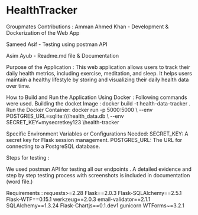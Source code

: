 # HealthTracker
Groupmates Contributions :
Amman Ahmed Khan - Development & Dockerization of the Web App

Sameed Asif      - Testing using postman API

Asim Ayub        - Readme.md file & Documentation


Purpose of the Application :
This web application allows users to track their daily health metrics, including exercise, meditation, and sleep. It helps users maintain a healthy lifestyle by storing and visualizing their daily health data over time.


How to Build and Run the Application Using Docker :
Following commands were used.
Building the docket Image :  docker build -t health-data-tracker .
Run the Docker Container:    docker run -p 5000:5000 \ --env POSTGRES_URL=sqlite:///health_data.db \ --env SECRET_KEY=mysecretkey123 \health-tracker


Specific Environment Variables or Configurations Needed:
SECRET_KEY: A secret key for Flask session management.
POSTGRES_URL: The URL for connecting to a PostgreSQL database.

Steps for testing :

We used postman API for testing all our endpoints . A detailed evidence and step by step testing
process with screenshots is included in documentation (word file.) 

Requirements : 
requests>=2.28
Flask==2.0.3
Flask-SQLAlchemy==2.5.1
Flask-WTF==0.15.1
werkzeug==2.0.3
email-validator==2.1.1
SQLAlchemy==1.3.24
Flask-Chartjs==0.1.dev1
gunicorn
WTForms~=3.2.1
